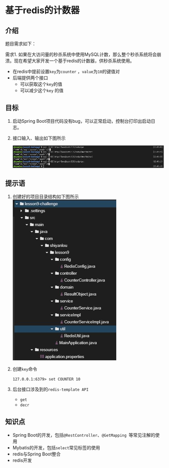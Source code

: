 # 基于redis的计数器

## 介绍

题目需求如下：

需求1. 如果在大访问量的秒杀系统中使用MySQL计数，那么整个秒杀系统将会崩溃。现在希望大家开发一个基于redis的计数器，供秒杀系统使用。

- 在redis中提前设置`key`为`counter` ，`value`为`10`的键值对
- 后端提供两个接口
  - 可以获取这个`key`的值
  - 可以减少这个`key` 的值

## 目标

1. 启动Spring Boot项目代码没有bug，可以正常启动，控制台打印出启动日志。

2. 接口输入、输出如下图所示

   ![挑战-2](./pic-challenge/2.jpg)


## 提示语

1. 创建好的项目目录结构如下图所示
   ![](./pic-challenge/1.JPG)

2. 创建`key`命令

   ```shell
   127.0.0.1:6379> set COUNTER 10
   ```

3. 后台接口涉及到的`redis-template API`

   - `get`
   - `decr`

## 知识点

- Spring Boot的开发，包括`@RestController`、`@GetMapping `等常见注解的使用
- Mybatis的开发，包括`select`常见标签的使用
- redis与Spring Boot整合
- redis开发

